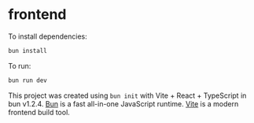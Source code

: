 # frontend

To install dependencies:

```bash
bun install
```

To run:

```bash
bun run dev
```

This project was created using `bun init` with Vite + React + TypeScript in bun v1.2.4. [Bun](https://bun.sh) is a fast all-in-one JavaScript runtime. [Vite](https://vitejs.dev) is a modern frontend build tool.
